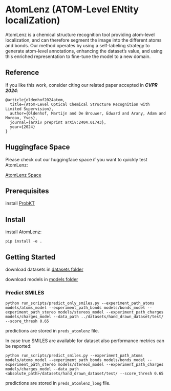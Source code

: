 # AtomLenz (ATOM-Level ENtity localiZation)


AtomLenz is a chemical structure recognition tool providing atom-level localization, and can therefore segment the image into the different atoms and bonds. Our method operates by using a self-labeling strategy to generate atom-level annotations, enhancing the dataset’s value, and using this enriched representation to fine-tune the model to a new domain.

## Reference

If you like this work, consider citing our related paper accepted in ***CVPR 2024***:

```
@article{oldenhof2024atom,
  title={Atom-Level Optical Chemical Structure Recognition with Limited Supervision},
  author={Oldenhof, Martijn and De Brouwer, Edward and Arany, Adam and Moreau, Yves},
  journal={arXiv preprint arXiv:2404.01743},
  year={2024}
}
```
## Huggingface Space

Please check out our huggingface space if you want to quickly test AtomLenz:

[AtomLenz Space](https://huggingface.co/spaces/moldenhof/atomlenz)
## Prerequisites

install [ProbKT](https://github.com/molden/ProbKT)

## Install

install AtomLenz:

``
pip install -e .
``


## Getting Started

download datasets in [datasets folder](./datasets/README.md)

download models in [models folder](./models/README.md)

### Predict SMILES

```
python run_scripts/predict_only_smiles.py --experiment_path_atoms models/atoms_model --experiment_path_bonds models/bonds_model --experiment_path_stereo models/stereos_model --experiment_path_charges models/charges_model --data_path ../datasets/hand_drawn_dataset/test/ --score_thresh 0.65
```

predictions are stored in ``preds_atomlenz`` file.

In case true SMILES are available for dataset also performance metrics can be reported:

```
python run_scripts/predict_smiles.py --experiment_path_atoms models/atoms_model --experiment_path_bonds models/bonds_model --experiment_path_stereo models/stereos_model --experiment_path_charges models/charges_model --data_path <absolute_path>/datasets/hand_drawn_dataset/test/ --score_thresh 0.65
```

predictions are stored in ``preds_atomlenz_long`` file.

